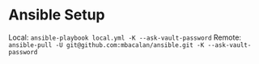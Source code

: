 # Ansible Setup

Local: `ansible-playbook local.yml -K --ask-vault-password`
Remote: `ansible-pull -U git@github.com:mbacalan/ansible.git -K --ask-vault-password`

